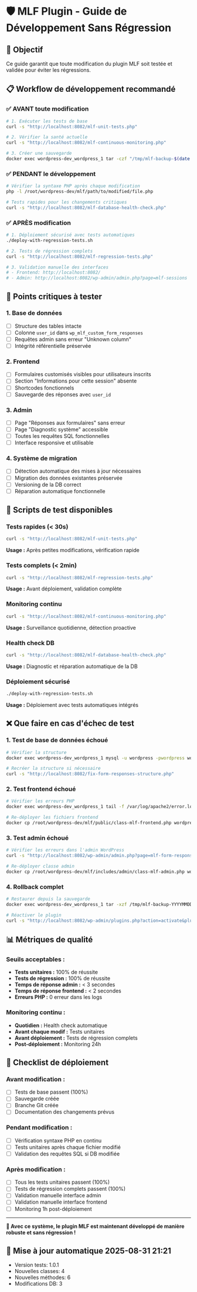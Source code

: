 # 🛡️ MLF Plugin - Guide de Développement Sans Régression

## 🎯 Objectif
Ce guide garantit que toute modification du plugin MLF soit testée et validée pour éviter les régressions.

## 📋 Workflow de développement recommandé

### ✅ **AVANT toute modification**
```bash
# 1. Exécuter les tests de base
curl -s "http://localhost:8082/mlf-unit-tests.php"

# 2. Vérifier la santé actuelle
curl -s "http://localhost:8082/mlf-continuous-monitoring.php"

# 3. Créer une sauvegarde
docker exec wordpress-dev_wordpress_1 tar -czf "/tmp/mlf-backup-$(date +%Y%m%d-%H%M%S).tar.gz" -C /var/www/html/wp-content/plugins mlf/
```

### ✅ **PENDANT le développement**
```bash
# Vérifier la syntaxe PHP après chaque modification
php -l /root/wordpress-dev/mlf/path/to/modified/file.php

# Tests rapides pour les changements critiques
curl -s "http://localhost:8082/mlf-database-health-check.php"
```

### ✅ **APRÈS modification**
```bash
# 1. Déploiement sécurisé avec tests automatiques
./deploy-with-regression-tests.sh

# 2. Tests de régression complets
curl -s "http://localhost:8082/mlf-regression-tests.php"

# 3. Validation manuelle des interfaces
# - Frontend: http://localhost:8082/
# - Admin: http://localhost:8082/wp-admin/admin.php?page=mlf-sessions
```

## 🚨 Points critiques à tester

### 1. **Base de données**
- [ ] Structure des tables intacte
- [ ] Colonne `user_id` dans `wp_mlf_custom_form_responses`
- [ ] Requêtes admin sans erreur "Unknown column"
- [ ] Intégrité référentielle préservée

### 2. **Frontend** 
- [ ] Formulaires customisés visibles pour utilisateurs inscrits
- [ ] Section "Informations pour cette session" absente
- [ ] Shortcodes fonctionnels
- [ ] Sauvegarde des réponses avec `user_id`

### 3. **Admin**
- [ ] Page "Réponses aux formulaires" sans erreur
- [ ] Page "Diagnostic système" accessible
- [ ] Toutes les requêtes SQL fonctionnelles
- [ ] Interface responsive et utilisable

### 4. **Système de migration**
- [ ] Détection automatique des mises à jour nécessaires
- [ ] Migration des données existantes préservée
- [ ] Versioning de la DB correct
- [ ] Réparation automatique fonctionnelle

## 🔧 Scripts de test disponibles

### Tests rapides (< 30s)
```bash
curl -s "http://localhost:8082/mlf-unit-tests.php"
```
**Usage :** Après petites modifications, vérification rapide

### Tests complets (< 2min)
```bash
curl -s "http://localhost:8082/mlf-regression-tests.php"  
```
**Usage :** Avant déploiement, validation complète

### Monitoring continu
```bash
curl -s "http://localhost:8082/mlf-continuous-monitoring.php"
```
**Usage :** Surveillance quotidienne, détection proactive

### Health check DB
```bash
curl -s "http://localhost:8082/mlf-database-health-check.php"
```
**Usage :** Diagnostic et réparation automatique de la DB

### Déploiement sécurisé
```bash
./deploy-with-regression-tests.sh
```
**Usage :** Déploiement avec tests automatiques intégrés

## ❌ Que faire en cas d'échec de test

### 1. **Test de base de données échoué**
```bash
# Vérifier la structure
docker exec wordpress-dev_wordpress_1 mysql -u wordpress -pwordpress wordpress -e "DESCRIBE wp_mlf_custom_form_responses;"

# Recréer la structure si nécessaire
curl -s "http://localhost:8082/fix-form-responses-structure.php"
```

### 2. **Test frontend échoué**
```bash
# Vérifier les erreurs PHP
docker exec wordpress-dev_wordpress_1 tail -f /var/log/apache2/error.log

# Re-déployer les fichiers frontend
docker cp /root/wordpress-dev/mlf/public/class-mlf-frontend.php wordpress-dev_wordpress_1:/var/www/html/wp-content/plugins/mlf/public/
```

### 3. **Test admin échoué**
```bash
# Vérifier les erreurs dans l'admin WordPress
curl -s "http://localhost:8082/wp-admin/admin.php?page=mlf-form-responses" | grep -i "error\|warning"

# Re-déployer classe admin
docker cp /root/wordpress-dev/mlf/includes/admin/class-mlf-admin.php wordpress-dev_wordpress_1:/var/www/html/wp-content/plugins/mlf/includes/admin/
```

### 4. **Rollback complet**
```bash
# Restaurer depuis la sauvegarde
docker exec wordpress-dev_wordpress_1 tar -xzf /tmp/mlf-backup-YYYYMMDD-HHMMSS.tar.gz -C /var/www/html/wp-content/plugins/

# Réactiver le plugin
curl -s "http://localhost:8082/wp-admin/plugins.php?action=activate&plugin=mlf%2Fmlf-plugin.php"
```

## 📊 Métriques de qualité

### Seuils acceptables :
- **Tests unitaires :** 100% de réussite
- **Tests de régression :** 100% de réussite  
- **Temps de réponse admin :** < 3 secondes
- **Temps de réponse frontend :** < 2 secondes
- **Erreurs PHP :** 0 erreur dans les logs

### Monitoring continu :
- **Quotidien :** Health check automatique
- **Avant chaque modif :** Tests unitaires
- **Avant déploiement :** Tests de régression complets
- **Post-déploiement :** Monitoring 24h

## 🚀 Checklist de déploiement

### Avant modification :
- [ ] Tests de base passent (100%)
- [ ] Sauvegarde créée
- [ ] Branche Git créée
- [ ] Documentation des changements prévus

### Pendant modification :
- [ ] Vérification syntaxe PHP en continu
- [ ] Tests unitaires après chaque fichier modifié
- [ ] Validation des requêtes SQL si DB modifiée

### Après modification :
- [ ] Tous les tests unitaires passent (100%)
- [ ] Tests de régression complets passent (100%)
- [ ] Validation manuelle interface admin
- [ ] Validation manuelle interface frontend
- [ ] Monitoring 1h post-déploiement

---

**🎯 Avec ce système, le plugin MLF est maintenant développé de manière robuste et sans régression !**

## 🔄 Mise à jour automatique 2025-08-31 21:21
- Version tests: 1.0.1
- Nouvelles classes: 4
- Nouvelles méthodes: 6
- Modifications DB: 3

